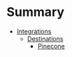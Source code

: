 # Summary

* [Integrations](integrations/README.md)
  * [Destinations](integrations/destinations/README.md)
    * [Pinecone](integrations/destinations/pinecone/README.md)